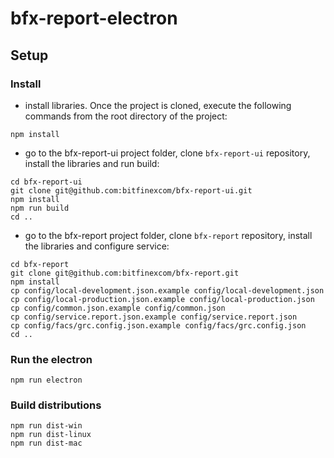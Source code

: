 # bfx-report-electron

## Setup

### Install

- install libraries. Once the project is cloned, execute the following commands from the root directory of the project:

```
npm install
```

- go to the bfx-report-ui project folder, clone `bfx-report-ui` repository, install the libraries and run build:

```
cd bfx-report-ui
git clone git@github.com:bitfinexcom/bfx-report-ui.git
npm install
npm run build
cd ..
```

- go to the bfx-report project folder, clone `bfx-report` repository, install the libraries and configure service:

```
cd bfx-report
git clone git@github.com:bitfinexcom/bfx-report.git
npm install
cp config/local-development.json.example config/local-development.json
cp config/local-production.json.example config/local-production.json
cp config/common.json.example config/common.json
cp config/service.report.json.example config/service.report.json
cp config/facs/grc.config.json.example config/facs/grc.config.json
cd ..
```

### Run the electron

```
npm run electron
```

### Build distributions

```
npm run dist-win
npm run dist-linux
npm run dist-mac
```
